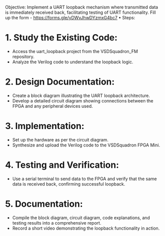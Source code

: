 Objective: Implement a UART loopback mechanism where transmitted data is immediately received back, facilitating testing of UART functionality.
Fill up the form - https://forms.gle/yDWvJhwDYzmxG4bc7 
•  Steps:
# 1.	Study the Existing Code:
  -	Access the uart_loopback project from the VSDSquadron_FM repository.
  -	Analyze the Verilog code to understand the loopback logic.

# 2.	Design Documentation:
  -	Create a block diagram illustrating the UART loopback architecture.
  -	Develop a detailed circuit diagram showing connections between the FPGA and any peripheral devices used.

# 3.	Implementation:
  -	Set up the hardware as per the circuit diagram.
  -	Synthesize and upload the Verilog code to the VSDSquadron FPGA Mini.

# 4.	Testing and Verification:
  -	Use a serial terminal to send data to the FPGA and verify that the same data is received back, confirming successful loopback.

# 5.	Documentation:
  -	Compile the block diagram, circuit diagram, code explanations, and testing results into a comprehensive report.
  -	Record a short video demonstrating the loopback functionality in action.


